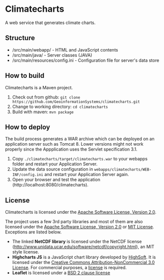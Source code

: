# Climatecharts
A web service that generates climate charts.

## Structure
* /src/main/webapp/ - HTML and JavaScript contents
* /src/main/java/ - Server classes (JAVA)
* /src/main/resources/config.ini - Configuration file for server's data store

## How to build
Climatecharts is a Maven project.

1. Check out from github: ```git clone https://github.com/GeoinformationSystems/climatecharts.git```
2. Change to working directory: ```cd climatecharts```
3. Build with maven: ```mvn package```

## How to deploy
The build process generates a WAR archive which can be deployed on an application server such as Tomcat 8. Lower versions might not work properly since the Appplication uses the Servlet specification 3.1.

1. Copy ```./climatecharts/target/climatecharts.war``` to your webapps folder and restart your Application Server.
2. Update the data source configuration in ```webapps/climatecharts/WEB-INF/config.ini``` and restart your Application Server again.
3. Open your browser and test the application (http://localhost:8080/climatecharts).

## License
Climatecharts is licensed under the [Apache Software License, Version 2.0](https://opensource.org/licenses/Apache-2.0).

The project uses a few 3rd party libraries and most of them are also licensed under the [Apache Software License, Version 2.0](https://opensource.org/licenses/Apache-2.0) or [MIT License](https://opensource.org/licenses/MIT). Exceptions are listed below.

* The linked **NetCDF library** is licensed under the NetCDF license (http://www.unidata.ucar.edu/software/netcdf/copyright.html), an MIT style license.
* **Highcharts JS** is a JavaScript chart library developed by [HighSoft](http://www.highcharts.com). It is licensed under the [Creative Commons Attribution-NonCommercial 3.0 License](http://creativecommons.org/licenses/by-nc/3.0/). For commercial purposes, a [license](http://shop.highsoft.com/highcharts) is required.
* **Leaflet** is licensed under a [BSD 2 clause license](https://opensource.org/licenses/BSD-2-Clause)

